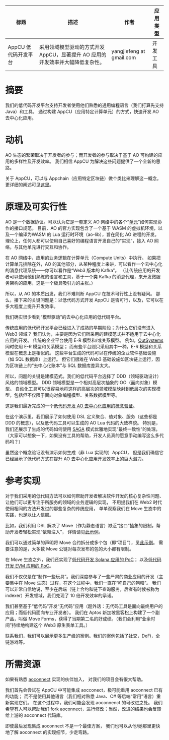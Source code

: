 | 标题                 | 描述                                                                           | 作者                     | 应用类型 |
| -------------------- | ------------------------------------------------------------------------------ | ------------------------ | -------- |
| AppCU 低代码开发平台 | 采用领域模型驱动的方式开发 AppCU，显著提升 AO 应用的开发效率并大幅降低复杂性。 | yangjiefeng at gmail.com | 开发工具 |


# 摘要

我们的低代码开发平台支持开发者使用他们熟悉的通用编程语言（我们打算先支持 Java）和工具，
通过构建 AppCU（应用特定计算单元）的方式，快速开发 AO 去中心化应用。


# 动机

AO 生态的繁荣取决于开发者的参与；而开发者的参与取决于基于 AO 可构建的应用的多样性及开发效率。
我们相信 AppCU 为解决这些问题提供了一个全新的思路。

关于 AppCU，可以与 Appchain（应用特定区块链）做个类比来理解这一概念。
更详细的阐述可见[这里](https://github.com/dddappp/A-AO-Demo/blob/main/doc/WinningOverDevelopersWithLowCodeSolutions.md#why-not-appcu)。


# 原理及可实行性

AO 是一个数据协议。可以认为它是一套定义 AO 网络中的各个“[单元](https://cookbook_ao.g8way.io/concepts/units.html)”如何实现协作的接口规范。
目前，AO 的官方实现包含了一个基于 WASM 的虚拟机环境，以及一个编译为WASM 的 Lua 运行时环境（ao-lib），旨在简化 AO 进程的开发。
理论上，任何人都可以使用自己喜好的编程语言开发自己的“实现”，接入 AO 网络，与其他单元进行交互和协作。


在 AO 网络中，应用的业务逻辑在计算单元（Compute Units）中执行。
如果把计算单元排除在外，AO 的其他部分，从某种程度上来讲，可以看作一个去中心化的消息代理系统——你可以看作是“Web3 版本的 Kafka”。
（让传统应用的开发者可以使用他们熟练的语言和工具，基于一个类 Kafka 的消息代理，来开发微服务架构的应用，这是一个极具吸引力的主张。）

所以，从 AO 的本质出发，我们不难判断 AppCU 在技术可行性上没有疑问。
那么，接下来的关键问题是：以低代码方式开发 AppCU 是否可行，以及，它可以在多大程度上提升开发效率。

我们确实很少看到“模型驱动”的去中心化应用的低代码平台。

传统应用的低代码开发平台已经进入了成熟的早期阶段；为什么它们没有进入 Web3 领域？
我们认为，主要是因为它们所采用的建模范式并不适用于去中心化应用的开发。
传统的企业平台使用 E-R 模型和/或关系模型。
例如，[OutSystems](https://www.outsystems.com/) 同时使用 E-R 模型和关系模型；
而有些平台则只采用其中一种。E-R 模型和关系模型在概念上是相似的。
这些平台生成的代码可以在传统的企业软件基础设施（如 SQL 数据库）上运行。
但它们很难在 Web3 基础设施如区块链上运行，因为区块链上的“去中心化账本”与 SQL 数据库差异太大。

所以，问题的关键是建模范式。我们的低代码平台选择了 DDD（领域驱动设计）风格的领域模型。
DDD 领域模型是一个相对高层次抽象的 OO（面向对象）模型。
自动化工具可以很容易地将这样的高层次的领域模型映射到低层次的实现模型，包括但不仅限于面向对象编程模型、关系数据模型等。

这是我们最近完成的一个[低代码开发 AO 去中心化应用的概念验证](https://github.com/dddappp/A-AO-Demo)。

在这个演示里，我们展示了如何使用 DSL 定义聚合、值对象、服务（这些都是 DDD 的概念），以及低代码工具可以生成的 AO Lua 代码的大致样貌。
特别是，我们还展示了生成的代码如何使用 [SAGA](https://microservices.io/patterns/data/saga.html) 模式优雅地实现“最终一致性”的处理。
（大家可以想象一下，如果没有工具的帮助，开发人员真的愿意手动编写这么多代码吗？）

虽然这个概念验证没有演示如何生成（非 Lua 实现的）AppCU，
但是我们确信它已经展示了低代码方式在提升 AO 去中心化应用开发效率上的巨大潜力。


# 参考实现

对于我们采用的低代码方法可以如何帮助开发者解决软件开发的核心复杂性问题、
让他们可以更专注于所服务的领域的业务逻辑的实现，
不用提我们在 Web2 时代使用相同的方法开发过的那些复杂的传统应用，
单单观察我们在 Move 生态中的实践，也足以让人信服。

比如，我们利用 DSL 解决了 Move（作为静态语言）缺乏“接口”抽象的限制，帮助开发者轻松实现“依赖注入”，
详情请见[此示例](https://github.com/dddappp/sui-interface-demo)。

我们可以通过简单的声明将 Move 合约拆分成多个包（即“项目”），见[此示例](https://github.com/wubuku/aptos-constantinople)。
需要注意的是，大多数 Move 公链对每次发布的包的大小都有限制。

在 Move 生态之外，我们还实现了[低代码开发 Solana 应用的 PoC](https://github.com/dddappp/A-Solana-Demo)；
以及[低代码开发 EVM 应用的 PoC](https://github.com/wubuku/hello-mud)。

我们不仅仅是在“制作一些玩具”。我们深度参与了一些严肃的商业应用的开发（主要集中在 Move 生态）过程，在这个过程中，我们一直在“吃自己的狗粮”。
我们可以非常自信地说，至少在后端（链上合约和链下查询服务，后者有时候被称为 indexer）开发领域，我们兑现了 10 倍开发效率的承诺。

我们甚至基于“低代码”开发“无代码”应用（题外话：无代码工具是面向最终用户的应用；而低代码面向专业开发者）。
我们在 Aptos 新加坡黑客松上构建了一个副产品，叫做 Move Forms，获得了当期第二名的好成绩。（我们会利用“业余时间”持续地构建这个 Web3 原生表单工具。）

联系我们，我们可以展示更多生产级的案例。我们的案例包括了社交，DeFi，全链游戏等。


# 所需资源

如果有熟悉 [aoconnect](https://cookbook_ao.g8way.io/guides/aoconnect/installing-connect.html) 实现的伙伴加入，
对我们的项目会有很大帮助。

我们首先会尝试在 AppCU 中可能集成 aocconect，极可能重用 aoconnect 已有的功能；
而不是使用其他语言（我们相对熟悉 Java、C# 等后端“常用”语言）重新实现它们。
在这个过程中，我们可能会发现 aoconnenct 的可改进之处。
我们希望有人可以帮助我们 fork aoconnect，进行修改；当然，改进的结果也会反馈给上游的 aoconnect 代码库。

即使最后发现集成 aoconnect 不是一个最佳方案，
我们也可以从他/她那里更快地了解 aoconnect 的实现细节，少走弯路。

